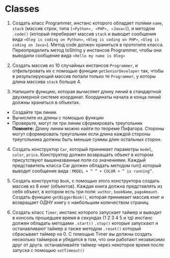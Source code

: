 # Classes

1. Создать класс Programmer, инстанс которого обладает полями `name`, `stack` (массив строк, типа 
`[«Python», «PHP», «Java»]`), и методом `.code()` (который перебирает массив `stack` и выводит 
сообщения вида `«Oleg is coding on Python»`, `«Oleg is coding on PHP»`, `«Oleg is coding on Java»`). 
Метод code должен храниться в прототипе класса.
Переопределить метод toString у инстансов Programmer, чтобы они выводили сообщение вида 
`«Hello my name is Oleg»`

2.   Создать массив из 10 случайных инстансов `Programmer`, и отфильтровать их с помощью функции `getSeniorDeveloper` так, чтобы в результирующий массив попали только те `Programmer`, у которы длина массива `stack` больше 4.

3. Напишите функцию, которая вычисляет длину линий в
стандартной двухмерной системе координат. Координаты
начала и конца линий должны храниться в объектах.
- Создайте три линии.
- Вычислите их длины с помощью функции
- Проверьте, могут ли три линии сформировать треугольник
**Помните:**
Длину линии можно найти по теореме Пифагора.
Стороны могут сформировать треугольник если длина
каждой стороны треугольника должны быть меньше суммы
длин остальных сторон.

4. Создать конструктор `Car`, который принимает параметры
`model`, `color`, `price`. Конструктор должен возвращать объект в
котором присутствуют вышеназванные поля со значениями.
Каждый представитель класса Car должен обладать методом
run() который выводит сообщение вида : `MODEL + “ ” + COLOR + ” is running”`.

5. Создать конструктор `Book`, с помощью этого конструктора
создать массив из 8 книг (объектов). Каждая книга должна
представлять из себя объект, в котором есть три поля:
`author`, `bookName`, `pageAmount`.
Создать функцию `getBiggerBook()`, которая принимает
массив книг и возвращает ОДНУ книгу с наибольшим
количеством страниц

6. Создать класс `Timer`, инстанс которого запускает таймер и выводит в консоль
прошедшее время в секундах (1 2 3 4 5 и тд)
инстанс должен обладать методами `.start()` `.stop()` которые запускают и останавливают таймер
а также методом `.reset()` который сбрасывает таймер на 0.
С помощью Timer вы должны создать несколько таймеров и убедится в том, что они 
работают независимо друг от друга.
останавливайте таймер через некоторое время после запуска с помощью `setTimeout()`
